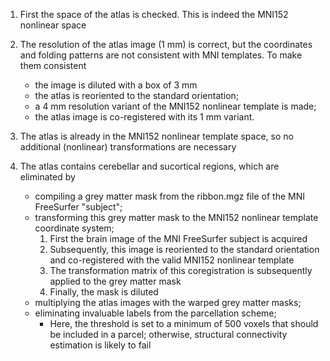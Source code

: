 1. First the space of the atlas is checked. This is indeed the MNI152 nonlinear space

2. The resolution of the atlas image (1 mm) is correct, but the coordinates and folding patterns are not consistent with MNI templates. To make them consistent
    - the image is diluted with a box of 3 mm
    - the atlas is reoriented to the standard orientation;
    - a 4 mm resolution variant of the MNI152 nonlinear template is made;
    - the atlas image is co-registered with its 1 mm variant.

3. The atlas is already in the MNI152 nonlinear template space, so no additional (nonlinear) transformations are necessary

4. The atlas contains cerebellar and sucortical regions, which are eliminated by
    - compiling a grey matter mask from the ribbon.mgz file of the MNI FreeSurfer "subject";
    - transforming this grey matter mask to the MNI152 nonlinear template coordinate system;
      1. First the brain image of the MNI FreeSurfer subject is acquired
      2. Subsequently, this image is reoriented to the standard orientation and co-registered with the valid MNI152 nonlinear template
      3. The transformation matrix of this coregistration is subsequently applied to the grey matter mask
      4. Finally, the mask is diluted
    - multiplying the atlas images with the warped grey matter masks;
    - eliminating invaluable labels from the parcellation scheme;
      - Here, the threshold is set to a minimum of 500 voxels that should be included in a parcel; otherwise, structural connectivity estimation is likely to fail
